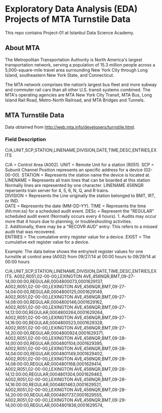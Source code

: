 # Exploratory Data Analysis (EDA) Projects of MTA Turnstile Data

This repo contains Project-01 at Istanbul Data Science Academy.

## About MTA

The Metropolitan Transportation Authority is North America's largest transportation network, serving a population of 15.3 million people across a 5,000-square-mile travel area surrounding New York City through Long Island, southeastern New York State, and Connecticut.

The MTA network comprises the nation’s largest bus fleet and more subway and commuter rail cars than all other U.S. transit systems combined. The MTA's operating agencies are MTA New York City Transit, MTA Bus, Long Island Rail Road, Metro-North Railroad, and MTA Bridges and Tunnels. 

## MTA Turnstile Data

Data obtained from http://web.mta.info/developers/turnstile.html. 

### Field Description

C/A,UNIT,SCP,STATION,LINENAME,DIVISION,DATE,TIME,DESC,ENTRIES,EXITS


C/A      = Control Area (A002). 
UNIT     = Remote Unit for a station (R051). 
SCP      = Subunit Channel Position represents an specific address for a device (02-00-00). 
STATION  = Represents the station name the device is located at. 
LINENAME = Represents all train lines that can be boarded at this station
           Normally lines are represented by one character.  LINENAME 456NQR repersents train server for 4, 5, 6, N, Q, and R trains.  
DIVISION = Represents the Line originally the station belonged to BMT, IRT, or IND.      
DATE     = Represents the date (MM-DD-YY). 
TIME     = Represents the time (hh:mm:ss) for a scheduled audit event. 
DESc     = Represent the "REGULAR" scheduled audit event (Normally occurs every 4 hours). 
           1. Audits may occur more that 4 hours due to planning, or troubleshooting activities.   
           2. Additionally, there may be a "RECOVR AUD" entry: This refers to a missed audit that was recovered.   
ENTRIES  = The comulative entry register value for a device. 
EXIST    = The cumulative exit register value for a device. 



Example:
The data below shows the entry/exit register values for one turnstile at control area (A002) from 09/27/14 at 00:00 hours to 09/29/14 at 00:00 hours


C/A,UNIT,SCP,STATION,LINENAME,DIVISION,DATE,TIME,DESC,ENTRIES,EXITS. 
A002,R051,02-00-00,LEXINGTON AVE,456NQR,BMT,09-27-14,00:00:00,REGULAR,0004800073,0001629137,    
A002,R051,02-00-00,LEXINGTON AVE,456NQR,BMT,09-27-14,04:00:00,REGULAR,0004800125,0001629149,  
A002,R051,02-00-00,LEXINGTON AVE,456NQR,BMT,09-27-14,08:00:00,REGULAR,0004800146,0001629162,  
A002,R051,02-00-00,LEXINGTON AVE,456NQR,BMT,09-27-14,12:00:00,REGULAR,0004800264,0001629264,  
A002,R051,02-00-00,LEXINGTON AVE,456NQR,BMT,09-27-14,16:00:00,REGULAR,0004800523,0001629328,  
A002,R051,02-00-00,LEXINGTON AVE,456NQR,BMT,09-27-14,20:00:00,REGULAR,0004800924,0001629371,  
A002,R051,02-00-00,LEXINGTON AVE,456NQR,BMT,09-28-14,00:00:00,REGULAR,0004801104,0001629395,  
A002,R051,02-00-00,LEXINGTON AVE,456NQR,BMT,09-28-14,04:00:00,REGULAR,0004801149,0001629402,  
A002,R051,02-00-00,LEXINGTON AVE,456NQR,BMT,09-28-14,08:00:00,REGULAR,0004801168,0001629414,  
A002,R051,02-00-00,LEXINGTON AVE,456NQR,BMT,09-28-14,12:00:00,REGULAR,0004801304,0001629463,  
A002,R051,02-00-00,LEXINGTON AVE,456NQR,BMT,09-28-14,16:00:00,REGULAR,0004801463,0001629521,  
A002,R051,02-00-00,LEXINGTON AVE,456NQR,BMT,09-28-14,20:00:00,REGULAR,0004801737,0001629555,  
A002,R051,02-00-00,LEXINGTON AVE,456NQR,BMT,09-29-14,00:00:00,REGULAR,0004801836,0001629574,  
